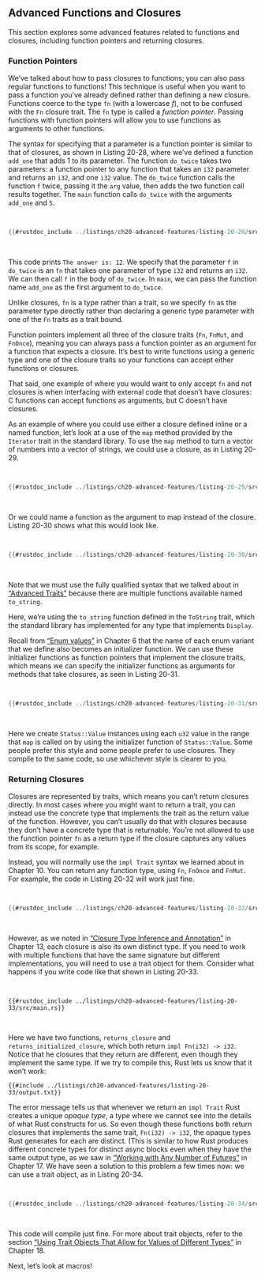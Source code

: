## Advanced Functions and Closures

This section explores some advanced features related to functions and closures,
including function pointers and returning closures.

### Function Pointers

We’ve talked about how to pass closures to functions; you can also pass regular
functions to functions! This technique is useful when you want to pass a
function you’ve already defined rather than defining a new closure. Functions
coerce to the type `fn` (with a lowercase _f_), not to be confused with the `Fn`
closure trait. The `fn` type is called a _function pointer_. Passing functions
with function pointers will allow you to use functions as arguments to other
functions.

The syntax for specifying that a parameter is a function pointer is similar to
that of closures, as shown in Listing 20-28, where we’ve defined a function
`add_one` that adds 1 to its parameter. The function `do_twice` takes two
parameters: a function pointer to any function that takes an `i32` parameter
and returns an `i32`, and one `i32` value. The `do_twice` function calls the
function `f` twice, passing it the `arg` value, then adds the two function call
results together. The `main` function calls `do_twice` with the arguments
`add_one` and `5`.

<Listing number="20-28" file-name="src/main.rs" caption="Using the `fn` type to accept a function pointer as an argument">

```rust
{{#rustdoc_include ../listings/ch20-advanced-features/listing-20-28/src/main.rs}}
```

</Listing>

This code prints `The answer is: 12`. We specify that the parameter `f` in
`do_twice` is an `fn` that takes one parameter of type `i32` and returns an
`i32`. We can then call `f` in the body of `do_twice`. In `main`, we can pass
the function name `add_one` as the first argument to `do_twice`.

Unlike closures, `fn` is a type rather than a trait, so we specify `fn` as the
parameter type directly rather than declaring a generic type parameter with one
of the `Fn` traits as a trait bound.

Function pointers implement all three of the closure traits (`Fn`, `FnMut`, and
`FnOnce`), meaning you can always pass a function pointer as an argument for a
function that expects a closure. It’s best to write functions using a generic
type and one of the closure traits so your functions can accept either
functions or closures.

That said, one example of where you would want to only accept `fn` and not
closures is when interfacing with external code that doesn’t have closures: C
functions can accept functions as arguments, but C doesn’t have closures.

As an example of where you could use either a closure defined inline or a named
function, let’s look at a use of the `map` method provided by the `Iterator`
trait in the standard library. To use the `map` method to turn a vector of
numbers into a vector of strings, we could use a closure, as in Listing 20-29.

<Listing number="20-29" caption="Using a closure with the `map` method to convert numbers to strings">

```rust
{{#rustdoc_include ../listings/ch20-advanced-features/listing-20-29/src/main.rs:here}}
```

</Listing>

Or we could name a function as the argument to map instead of the closure.
Listing 20-30 shows what this would look like.

<Listing number="20-30" caption="Using the `String::to_string` method to convert numbers to strings">

```rust
{{#rustdoc_include ../listings/ch20-advanced-features/listing-20-30/src/main.rs:here}}
```

</Listing>

Note that we must use the fully qualified syntax that we talked about in
[“Advanced Traits”][advanced-traits]<!-- ignore --> because there are multiple
functions available named `to_string`.

Here, we’re using the `to_string` function defined in the `ToString` trait,
which the standard library has implemented for any type that implements
`Display`.

Recall from [“Enum values”][enum-values]<!-- ignore --> in Chapter 6 that the
name of each enum variant that we define also becomes an initializer function.
We can use these initializer functions as function pointers that implement the
closure traits, which means we can specify the initializer functions as
arguments for methods that take closures, as seen in Listing 20-31.

<Listing number="20-31" caption="Using an enum initializers with the `map` method to create a `Status` instance from numbers">

```rust
{{#rustdoc_include ../listings/ch20-advanced-features/listing-20-31/src/main.rs:here}}
```

</Listing>

Here we create `Status::Value` instances using each `u32` value in the range
that `map` is called on by using the initializer function of `Status::Value`.
Some people prefer this style and some people prefer to use closures. They
compile to the same code, so use whichever style is clearer to you.

### Returning Closures

Closures are represented by traits, which means you can’t return closures
directly. In most cases where you might want to return a trait, you can instead
use the concrete type that implements the trait as the return value of the
function. However, you can’t usually do that with closures because they don’t
have a concrete type that is returnable. You’re not allowed to use the function
pointer `fn` as a return type if the closure captures any values from its scope,
for example.

Instead, you will normally use the `impl Trait` syntax we learned about in
Chapter 10. You can return any function type, using `Fn`, `FnOnce` and `FnMut`.
For example, the code in Listing 20-32 will work just fine.

<Listing number="20-32" caption="Returning a closure from a function using the `impl Trait` syntax">

```rust
{{#rustdoc_include ../listings/ch20-advanced-features/listing-20-32/src/lib.rs}}
```

</Listing>

However, as we noted in [“Closure Type Inference and
Annotation”][closure-types]<!-- ignore --> in Chapter 13, each closure is also
its own distinct type. If you need to work with multiple functions that have the
same signature but different implementations, you will need to use a trait
object for them. Consider what happens if you write code like that shown in
Listing 20-33.

<Listing file-name="src/main.rs" number="20-33" caption="Creating a `Vec<T>` of closures defined by functions that return `impl Fn`">

```rust,ignore,does_not_compile
{{#rustdoc_include ../listings/ch20-advanced-features/listing-20-33/src/main.rs}}
```

</Listing>

Here we have two functions, `returns_closure` and `returns_initialized_closure`,
which both return `impl Fn(i32) -> i32`. Notice that he closures that they
return are different, even though they implement the same type. If we try to
compile this, Rust lets us know that it won’t work:

```text
{{#include ../listings/ch20-advanced-features/listing-20-33/output.txt}}
```

The error message tells us that whenever we return an `impl Trait` Rust creates
a unique _opaque type_, a type where we cannot see into the details of what Rust
constructs for us. So even though these functions both return closures that
implements the same trait, `Fn(i32) -> i32`, the opaque types Rust generates for
each are distinct. (This is similar to how Rust produces different concrete
types for distinct async blocks even when they have the same output type, as we
saw in [“Working with Any Number of Futures”][any-number-of-futures] in Chapter
17. We have seen a solution to this problem a few times now: we can use a trait
object, as in Listing 20-34.

<Listing number="20-34" caption="Creating a `Vec<T>` of closures defined by functions that return `Box<dyn Fn>` so they have the same type">

```rust
{{#rustdoc_include ../listings/ch20-advanced-features/listing-20-34/src/main.rs:here}}
```

</Listing>

This code will compile just fine. For more about trait objects, refer to the
section [“Using Trait Objects That Allow for Values of Different
Types”][using-trait-objects-that-allow-for-values-of-different-types]<!-- ignore
--> in Chapter 18.

Next, let’s look at macros!

[advanced-traits]: ch20-02-advanced-traits.html#advanced-traits
[enum-values]: ch06-01-defining-an-enum.html#enum-values
[closure-types]: ch13-01-closures.html#closure-type-inference-and-annotation
[any-number-of-futures]: ch17-03-more-futures.html
[using-trait-objects-that-allow-for-values-of-different-types]: ch18-02-trait-objects.html#using-trait-objects-that-allow-for-values-of-different-types
